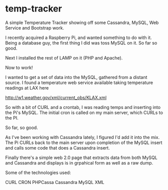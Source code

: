 temp-tracker
============

A simple Temperature Tracker showing off some Cassandra, MySQL, Web Service and Bootstrap work.

I recently acquired a Raspberry Pi, and wanted something to do with it. Being a database guy, the first thing I did was toss MySQL on it. So far so good.

Next I installed the rest of LAMP on it (PHP and Apache).

Now to work!

I wanted to get a set of data into the MySQL, gathered from a distant source. I found a temperature web service available taking temperature readings at LAX here

http://w1.weather.gov/xml/current_obs/KLAX.xml

So with a bit of CURL and a crontab, I was reading temps and inserting into the Pi's MySQL. The initial cron is called on my main server, which CURLs to the PI.

So far, so good.

As I've been working with Cassandra lately, I figured I'd add it into the mix. The Pi CURLs back to the main server upon completion of the MySQL insert and calls some code that does a Cassandra insert.

Finally there's a simple web 2.0 page that extracts data from both MySQL and Cassandra and displays is in grpahical form as well as a raw dump.

Some of the technologies used:

CURL
CRON
PHPCassa
Cassandra
MySQL
XML


